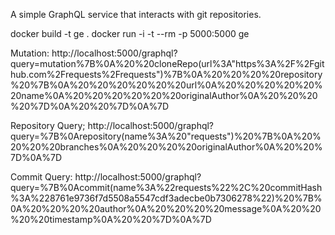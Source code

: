 A simple GraphQL service that interacts with git repositories.

docker build -t ge .
docker run -i -t --rm -p 5000:5000 ge

Mutation:
http://localhost:5000/graphql?query=mutation%7B%0A%20%20cloneRepo(url%3A"https%3A%2F%2Fgithub.com%2Frequests%2Frequests")%7B%0A%20%20%20%20repository%20%7B%0A%20%20%20%20%20%20url%0A%20%20%20%20%20%20name%0A%20%20%20%20%20%20originalAuthor%0A%20%20%20%20%7D%0A%20%20%7D%0A%7D

Repository Query;
http://localhost:5000/graphql?query=%7B%0Arepository(name%3A%20"requests")%20%7B%0A%20%20%20%20branches%0A%20%20%20%20originalAuthor%0A%20%20%7D%0A%7D

Commit Query:
http://localhost:5000/graphql?query=%7B%0Acommit(name%3A%22requests%22%2C%20commitHash%3A%228761e9736f7d5508a5547cdf3adecbe0b7306278%22)%20%7B%0A%20%20%20%20author%0A%20%20%20%20message%0A%20%20%20%20timestamp%0A%20%20%7D%0A%7D